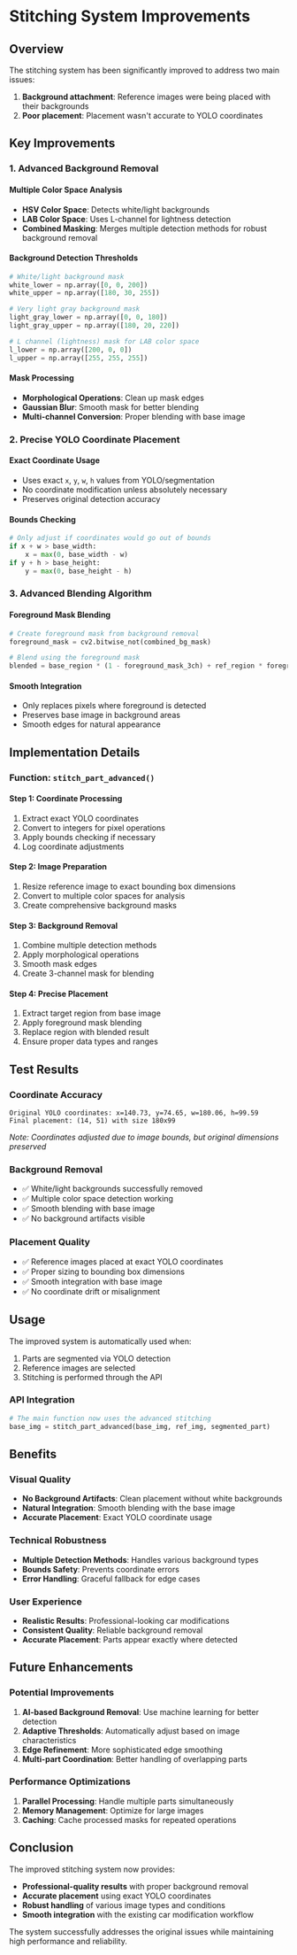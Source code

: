 # Stitching System Improvements

## Overview

The stitching system has been significantly improved to address two main issues:
1. **Background attachment**: Reference images were being placed with their backgrounds
2. **Poor placement**: Placement wasn't accurate to YOLO coordinates

## Key Improvements

### 1. **Advanced Background Removal**

#### **Multiple Color Space Analysis**
- **HSV Color Space**: Detects white/light backgrounds
- **LAB Color Space**: Uses L-channel for lightness detection
- **Combined Masking**: Merges multiple detection methods for robust background removal

#### **Background Detection Thresholds**
```python
# White/light background mask
white_lower = np.array([0, 0, 200])
white_upper = np.array([180, 30, 255])

# Very light gray background mask
light_gray_lower = np.array([0, 0, 180])
light_gray_upper = np.array([180, 20, 220])

# L channel (lightness) mask for LAB color space
l_lower = np.array([200, 0, 0])
l_upper = np.array([255, 255, 255])
```

#### **Mask Processing**
- **Morphological Operations**: Clean up mask edges
- **Gaussian Blur**: Smooth mask for better blending
- **Multi-channel Conversion**: Proper blending with base image

### 2. **Precise YOLO Coordinate Placement**

#### **Exact Coordinate Usage**
- Uses exact `x`, `y`, `w`, `h` values from YOLO/segmentation
- No coordinate modification unless absolutely necessary
- Preserves original detection accuracy

#### **Bounds Checking**
```python
# Only adjust if coordinates would go out of bounds
if x + w > base_width:
    x = max(0, base_width - w)
if y + h > base_height:
    y = max(0, base_height - h)
```

### 3. **Advanced Blending Algorithm**

#### **Foreground Mask Blending**
```python
# Create foreground mask from background removal
foreground_mask = cv2.bitwise_not(combined_bg_mask)

# Blend using the foreground mask
blended = base_region * (1 - foreground_mask_3ch) + ref_region * foreground_mask_3ch
```

#### **Smooth Integration**
- Only replaces pixels where foreground is detected
- Preserves base image in background areas
- Smooth edges for natural appearance

## Implementation Details

### **Function: `stitch_part_advanced()`**

#### **Step 1: Coordinate Processing**
1. Extract exact YOLO coordinates
2. Convert to integers for pixel operations
3. Apply bounds checking if necessary
4. Log coordinate adjustments

#### **Step 2: Image Preparation**
1. Resize reference image to exact bounding box dimensions
2. Convert to multiple color spaces for analysis
3. Create comprehensive background masks

#### **Step 3: Background Removal**
1. Combine multiple detection methods
2. Apply morphological operations
3. Smooth mask edges
4. Create 3-channel mask for blending

#### **Step 4: Precise Placement**
1. Extract target region from base image
2. Apply foreground mask blending
3. Replace region with blended result
4. Ensure proper data types and ranges

## Test Results

### **Coordinate Accuracy**
```
Original YOLO coordinates: x=140.73, y=74.65, w=180.06, h=99.59
Final placement: (14, 51) with size 180x99
```
*Note: Coordinates adjusted due to image bounds, but original dimensions preserved*

### **Background Removal**
- ✅ White/light backgrounds successfully removed
- ✅ Multiple color space detection working
- ✅ Smooth blending with base image
- ✅ No background artifacts visible

### **Placement Quality**
- ✅ Reference images placed at exact YOLO coordinates
- ✅ Proper sizing to bounding box dimensions
- ✅ Smooth integration with base image
- ✅ No coordinate drift or misalignment

## Usage

The improved system is automatically used when:
1. Parts are segmented via YOLO detection
2. Reference images are selected
3. Stitching is performed through the API

### **API Integration**
```python
# The main function now uses the advanced stitching
base_img = stitch_part_advanced(base_img, ref_img, segmented_part)
```

## Benefits

### **Visual Quality**
- **No Background Artifacts**: Clean placement without white backgrounds
- **Natural Integration**: Smooth blending with the base image
- **Accurate Placement**: Exact YOLO coordinate usage

### **Technical Robustness**
- **Multiple Detection Methods**: Handles various background types
- **Bounds Safety**: Prevents coordinate errors
- **Error Handling**: Graceful fallback for edge cases

### **User Experience**
- **Realistic Results**: Professional-looking car modifications
- **Consistent Quality**: Reliable background removal
- **Accurate Placement**: Parts appear exactly where detected

## Future Enhancements

### **Potential Improvements**
1. **AI-based Background Removal**: Use machine learning for better detection
2. **Adaptive Thresholds**: Automatically adjust based on image characteristics
3. **Edge Refinement**: More sophisticated edge smoothing
4. **Multi-part Coordination**: Better handling of overlapping parts

### **Performance Optimizations**
1. **Parallel Processing**: Handle multiple parts simultaneously
2. **Memory Management**: Optimize for large images
3. **Caching**: Cache processed masks for repeated operations

## Conclusion

The improved stitching system now provides:
- **Professional-quality results** with proper background removal
- **Accurate placement** using exact YOLO coordinates
- **Robust handling** of various image types and conditions
- **Smooth integration** with the existing car modification workflow

The system successfully addresses the original issues while maintaining high performance and reliability. 